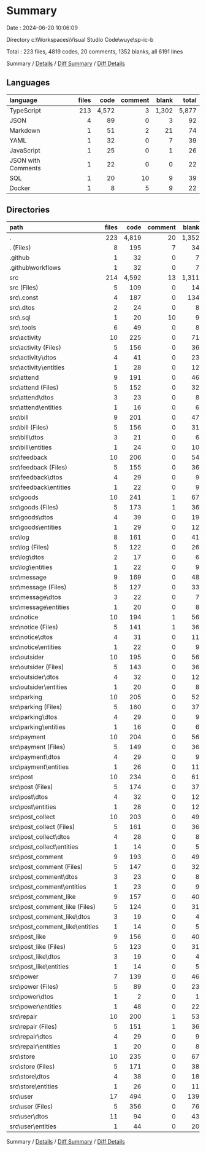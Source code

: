 # Summary

Date : 2024-06-20 10:06:09

Directory c:\\Workspaces\\Visual Studio Code\\wuye\\sp-ic-b

Total : 223 files,  4819 codes, 20 comments, 1352 blanks, all 6191 lines

Summary / [Details](details.md) / [Diff Summary](diff.md) / [Diff Details](diff-details.md)

## Languages
| language | files | code | comment | blank | total |
| :--- | ---: | ---: | ---: | ---: | ---: |
| TypeScript | 213 | 4,572 | 3 | 1,302 | 5,877 |
| JSON | 4 | 89 | 0 | 3 | 92 |
| Markdown | 1 | 51 | 2 | 21 | 74 |
| YAML | 1 | 32 | 0 | 7 | 39 |
| JavaScript | 1 | 25 | 0 | 1 | 26 |
| JSON with Comments | 1 | 22 | 0 | 0 | 22 |
| SQL | 1 | 20 | 10 | 9 | 39 |
| Docker | 1 | 8 | 5 | 9 | 22 |

## Directories
| path | files | code | comment | blank | total |
| :--- | ---: | ---: | ---: | ---: | ---: |
| . | 223 | 4,819 | 20 | 1,352 | 6,191 |
| . (Files) | 8 | 195 | 7 | 34 | 236 |
| .github | 1 | 32 | 0 | 7 | 39 |
| .github\\workflows | 1 | 32 | 0 | 7 | 39 |
| src | 214 | 4,592 | 13 | 1,311 | 5,916 |
| src (Files) | 5 | 109 | 0 | 14 | 123 |
| src\\.const | 4 | 187 | 0 | 134 | 321 |
| src\\.dtos | 2 | 24 | 0 | 8 | 32 |
| src\\.sql | 1 | 20 | 10 | 9 | 39 |
| src\\.tools | 6 | 49 | 0 | 8 | 57 |
| src\\activity | 10 | 225 | 0 | 71 | 296 |
| src\\activity (Files) | 5 | 156 | 0 | 36 | 192 |
| src\\activity\\dtos | 4 | 41 | 0 | 23 | 64 |
| src\\activity\\entities | 1 | 28 | 0 | 12 | 40 |
| src\\attend | 9 | 191 | 0 | 46 | 237 |
| src\\attend (Files) | 5 | 152 | 0 | 32 | 184 |
| src\\attend\\dtos | 3 | 23 | 0 | 8 | 31 |
| src\\attend\\entities | 1 | 16 | 0 | 6 | 22 |
| src\\bill | 9 | 201 | 0 | 47 | 248 |
| src\\bill (Files) | 5 | 156 | 0 | 31 | 187 |
| src\\bill\\dtos | 3 | 21 | 0 | 6 | 27 |
| src\\bill\\entities | 1 | 24 | 0 | 10 | 34 |
| src\\feedback | 10 | 206 | 0 | 54 | 260 |
| src\\feedback (Files) | 5 | 155 | 0 | 36 | 191 |
| src\\feedback\\dtos | 4 | 29 | 0 | 9 | 38 |
| src\\feedback\\entities | 1 | 22 | 0 | 9 | 31 |
| src\\goods | 10 | 241 | 1 | 67 | 309 |
| src\\goods (Files) | 5 | 173 | 1 | 36 | 210 |
| src\\goods\\dtos | 4 | 39 | 0 | 19 | 58 |
| src\\goods\\entities | 1 | 29 | 0 | 12 | 41 |
| src\\log | 8 | 161 | 0 | 41 | 202 |
| src\\log (Files) | 5 | 122 | 0 | 26 | 148 |
| src\\log\\dtos | 2 | 17 | 0 | 6 | 23 |
| src\\log\\entities | 1 | 22 | 0 | 9 | 31 |
| src\\message | 9 | 169 | 0 | 48 | 217 |
| src\\message (Files) | 5 | 127 | 0 | 33 | 160 |
| src\\message\\dtos | 3 | 22 | 0 | 7 | 29 |
| src\\message\\entities | 1 | 20 | 0 | 8 | 28 |
| src\\notice | 10 | 194 | 1 | 56 | 251 |
| src\\notice (Files) | 5 | 141 | 1 | 36 | 178 |
| src\\notice\\dtos | 4 | 31 | 0 | 11 | 42 |
| src\\notice\\entities | 1 | 22 | 0 | 9 | 31 |
| src\\outsider | 10 | 195 | 0 | 56 | 251 |
| src\\outsider (Files) | 5 | 143 | 0 | 36 | 179 |
| src\\outsider\\dtos | 4 | 32 | 0 | 12 | 44 |
| src\\outsider\\entities | 1 | 20 | 0 | 8 | 28 |
| src\\parking | 10 | 205 | 0 | 52 | 257 |
| src\\parking (Files) | 5 | 160 | 0 | 37 | 197 |
| src\\parking\\dtos | 4 | 29 | 0 | 9 | 38 |
| src\\parking\\entities | 1 | 16 | 0 | 6 | 22 |
| src\\payment | 10 | 204 | 0 | 56 | 260 |
| src\\payment (Files) | 5 | 149 | 0 | 36 | 185 |
| src\\payment\\dtos | 4 | 29 | 0 | 9 | 38 |
| src\\payment\\entities | 1 | 26 | 0 | 11 | 37 |
| src\\post | 10 | 234 | 0 | 61 | 295 |
| src\\post (Files) | 5 | 174 | 0 | 37 | 211 |
| src\\post\\dtos | 4 | 32 | 0 | 12 | 44 |
| src\\post\\entities | 1 | 28 | 0 | 12 | 40 |
| src\\post_collect | 10 | 203 | 0 | 49 | 252 |
| src\\post_collect (Files) | 5 | 161 | 0 | 36 | 197 |
| src\\post_collect\\dtos | 4 | 28 | 0 | 8 | 36 |
| src\\post_collect\\entities | 1 | 14 | 0 | 5 | 19 |
| src\\post_comment | 9 | 193 | 0 | 49 | 242 |
| src\\post_comment (Files) | 5 | 147 | 0 | 32 | 179 |
| src\\post_comment\\dtos | 3 | 23 | 0 | 8 | 31 |
| src\\post_comment\\entities | 1 | 23 | 0 | 9 | 32 |
| src\\post_comment_like | 9 | 157 | 0 | 40 | 197 |
| src\\post_comment_like (Files) | 5 | 124 | 0 | 31 | 155 |
| src\\post_comment_like\\dtos | 3 | 19 | 0 | 4 | 23 |
| src\\post_comment_like\\entities | 1 | 14 | 0 | 5 | 19 |
| src\\post_like | 9 | 156 | 0 | 40 | 196 |
| src\\post_like (Files) | 5 | 123 | 0 | 31 | 154 |
| src\\post_like\\dtos | 3 | 19 | 0 | 4 | 23 |
| src\\post_like\\entities | 1 | 14 | 0 | 5 | 19 |
| src\\power | 7 | 139 | 0 | 46 | 185 |
| src\\power (Files) | 5 | 89 | 0 | 23 | 112 |
| src\\power\\dtos | 1 | 2 | 0 | 1 | 3 |
| src\\power\\entities | 1 | 48 | 0 | 22 | 70 |
| src\\repair | 10 | 200 | 1 | 53 | 254 |
| src\\repair (Files) | 5 | 151 | 1 | 36 | 188 |
| src\\repair\\dtos | 4 | 29 | 0 | 9 | 38 |
| src\\repair\\entities | 1 | 20 | 0 | 8 | 28 |
| src\\store | 10 | 235 | 0 | 67 | 302 |
| src\\store (Files) | 5 | 171 | 0 | 38 | 209 |
| src\\store\\dtos | 4 | 38 | 0 | 18 | 56 |
| src\\store\\entities | 1 | 26 | 0 | 11 | 37 |
| src\\user | 17 | 494 | 0 | 139 | 633 |
| src\\user (Files) | 5 | 356 | 0 | 76 | 432 |
| src\\user\\dtos | 11 | 94 | 0 | 43 | 137 |
| src\\user\\entities | 1 | 44 | 0 | 20 | 64 |

Summary / [Details](details.md) / [Diff Summary](diff.md) / [Diff Details](diff-details.md)